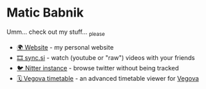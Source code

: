 # Matic Babnik
Umm... check out my stuff...
<sub>please</sub>

- [🌍 Website](https://me.yeet.si/) - my personal website
- [🎞️ sync.si](https://weebify.me/) - watch (youtube or "raw") videos with your friends
- [🐦 Nitter instance](https://ntr.sync.si) - browse twitter without being tracked
- [🗓️ Vegova timetable](https://v.sync.si) - an advanced timetable viewer for [Vegova](vegova.si)

